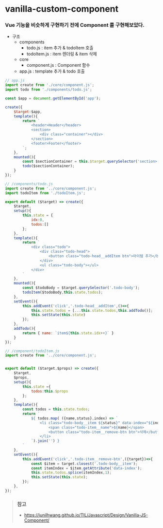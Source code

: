# vanilla-custom-component

### Vue 기능을 비슷하게 구현하기 전에 Component 를 구현해보았다.

- 구조
	- components
		- todo.js : item 추가 & todoItem 호출
		- todoItem.js : item 렌더링 & item 삭제 
	- core
		- component.js : Component 함수
	- app.js : template 추가 & todo 호출


``` javascript
// app.js
import create from './core/component.js';
import todo from './components/todo.js';

const $app = document.getElementById('app');

create({
	$target:$app,
	template(){
		return `
			<header>Header</header>
			<section>
				<div class="container"></div>
			</section>
			<footer>Footer</footer>
		`;
	},
	mounted(){
		const $sectionContainer = this.$target.querySelector('section>.container');
		todo($sectionContainer);
	}
});
```
```javascript
// /components/todo.js
import create from '../core/component.js';
import todoItem from './todoItem.js';

export default ($target) => create({
	$target,
	setup(){
		this.state = {
			idx:0,
			todos:[]
		};
	},
	template(){
		return `
			<div class="todo">
				<div class="todo-head">
					<button class="todo-head__addItem btn">아이템 추가</button>
				</div>
				<ul class="todo-body"></ul>
			</div>
		`
	},
	mounted(){
		const $todoBody = $target.querySelector('.todo-body');
		todoItem($todoBody,this.state.todos);
	},
	setEvent(){
		this.addEvent('click','.todo-head__addItem',()=>{
			this.state.todos = [...this.state.todos,this.addTodo()];
			this.setState(this.state)
		});
	},
	addTodo(){
		return { name: `item${this.state.idx++}` }
	}
});
```
```javascript
// /component/todoItem.js
import create from '../core/component.js';


export default ($target,$props) => create({
	$target,
	$props,
	setup(){
		this.state ={
			todos:this.$props
		};
	},
	template(){
		const todos = this.state.todos;
		return `
			${ todos.map( ({name,status},index) => `
				<li class="todo-body__item ${status}" data-index="${index}">
					<span class="todo-item__name">${name}</span>
					<button class="todo-item__remove-btn btn">삭제</button>
				</li>
			`).join('') }  
		`
	},
	setEvent(){
		this.addEvent('click','.todo-item__remove-btn',({target})=>{
			const $item = target.closest('.todo-body__item');
			const itemIndex = $item.getAttribute('data-index');
			this.state.todos.splice(itemIndex,1);
			this.setState(this.state);
		});
	},
});

```


> ### 참고 
> - https://junilhwang.github.io/TIL/Javascript/Design/Vanilla-JS-Component/